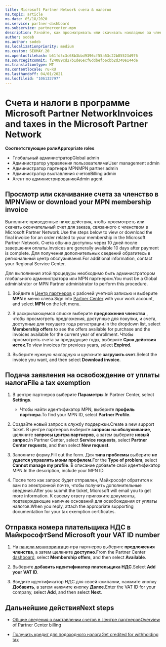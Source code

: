 ```yaml
---
title: Microsoft Partner Network счета & налогов
ms.topic: article
ms.date: 05/18/2020
ms.service: partner-dashboard
ms.subservice: partnercenter-mpn
description: Узнайте, как просматривать или скачивать накладные за членство в MPN, как выключать налоговые исключения, а также как отправить корпорации Майкрософт свой ИДЕНТИФИКАЦИОНный номер.
author: sodeb
ms.author: sodeb
ms.localizationpriority: medium
ms.custom: SEOMAY.20
ms.openlocfilehash: b61fd5c3c68b3bbd9396cf55a53c22b85523d976
ms.sourcegitcommit: f24089cd27b1de6ecf6ddbefb6cbb2d340e144de
ms.translationtype: MT
ms.contentlocale: ru-RU
ms.lasthandoff: 04/01/2021
ms.locfileid: "106132797"
---
```

# <a name="invoices-and-taxes-in-the-microsoft-partner-network"></a><span data-ttu-id="6e081-103">Счета и налоги в программе Microsoft Partner Network</span><span class="sxs-lookup"><span data-stu-id="6e081-103">Invoices and taxes in the Microsoft Partner Network</span></span>

<span data-ttu-id="6e081-104">**Соответствующие роли**</span><span class="sxs-lookup"><span data-stu-id="6e081-104">**Appropriate roles**</span></span>

- <span data-ttu-id="6e081-105">Глобальный администратор</span><span class="sxs-lookup"><span data-stu-id="6e081-105">Global admin</span></span>
- <span data-ttu-id="6e081-106">Администратор управления пользователями</span><span class="sxs-lookup"><span data-stu-id="6e081-106">User management admin</span></span>
- <span data-ttu-id="6e081-107">Администратор партнера MPN</span><span class="sxs-lookup"><span data-stu-id="6e081-107">MPN partner admin</span></span>
- <span data-ttu-id="6e081-108">Администратор выставления счетов</span><span class="sxs-lookup"><span data-stu-id="6e081-108">Billing admin</span></span>
- <span data-ttu-id="6e081-109">Агент по администрированию</span><span class="sxs-lookup"><span data-stu-id="6e081-109">Admin agent</span></span>

## <a name="view-or-download-your-mpn-membership-invoice"></a><span data-ttu-id="6e081-110">Просмотр или скачивание счета за членство в MPN</span><span class="sxs-lookup"><span data-stu-id="6e081-110">View or download your MPN membership invoice</span></span>

<span data-ttu-id="6e081-111">Выполните приведенные ниже действия, чтобы просмотреть или скачать окончательный счет для заказа, связанного с членством в Microsoft Partner Network.</span><span class="sxs-lookup"><span data-stu-id="6e081-111">Use the steps below to view or download the final invoice for an order related to your membership in the Microsoft Partner Network.</span></span> <span data-ttu-id="6e081-112">Счета обычно доступны через 10 дней после завершения оплаты.</span><span class="sxs-lookup"><span data-stu-id="6e081-112">Invoices are generally available 10 days after payment is complete.</span></span> <span data-ttu-id="6e081-113">Для получения дополнительных сведений обратитесь в региональный центр обслуживания.</span><span class="sxs-lookup"><span data-stu-id="6e081-113">For additional information, contact your Regional Service Center.</span></span>  

<span data-ttu-id="6e081-114">Для выполнения этой процедуры необходимо быть администратором глобального администратора или MPN партнером.</span><span class="sxs-lookup"><span data-stu-id="6e081-114">You must be a Global administrator or MPN Partner administrator to perform this procedure.</span></span> 

1.  <span data-ttu-id="6e081-115">Войдите в [Центр партнеров](https://partner.microsoft.com/dashboard/home) с рабочей учетной записью и выберите **MPN** в меню слева.</span><span class="sxs-lookup"><span data-stu-id="6e081-115">Sign into [Partner Center](https://partner.microsoft.com/dashboard/home) with your work account, and select **MPN** on the left menu.</span></span>

4.  <span data-ttu-id="6e081-116">В раскрывающемся списке выберите **предложения членства** , чтобы просмотреть предложения, доступные для покупки, и счета, доступные для текущего года регистрации.</span><span class="sxs-lookup"><span data-stu-id="6e081-116">In the dropdown list, select **Membership offers** to see the offers available for purchase and the invoices available for the current year of enrollment.</span></span> <span data-ttu-id="6e081-117">Чтобы просмотреть счета за предыдущие годы, выберите **Срок действия истек**.</span><span class="sxs-lookup"><span data-stu-id="6e081-117">To view invoices for previous years, select **Expired**.</span></span>

6.  <span data-ttu-id="6e081-118">Выберите нужную накладную и щелкните **загрузить счет**.</span><span class="sxs-lookup"><span data-stu-id="6e081-118">Select the invoice you want, and then select **Download invoice**.</span></span> 

## <a name="file-a-tax-exemption"></a><span data-ttu-id="6e081-119">Подача заявления на освобождение от уплаты налога</span><span class="sxs-lookup"><span data-stu-id="6e081-119">File a tax exemption</span></span>

1.  <span data-ttu-id="6e081-120">В центре партнеров выберите **Параметры**.</span><span class="sxs-lookup"><span data-stu-id="6e081-120">In Partner Center, select **Settings**.</span></span>
    - <span data-ttu-id="6e081-121">Чтобы найти идентификатор MPN, выберите **профиль партнера**.</span><span class="sxs-lookup"><span data-stu-id="6e081-121">To find your MPN ID, select **Partner Profile**.</span></span>

2.  <span data-ttu-id="6e081-122">Создайте новый запрос в службу поддержки.</span><span class="sxs-lookup"><span data-stu-id="6e081-122">Create a new support ticket.</span></span> <span data-ttu-id="6e081-123">В центре партнеров выберите **запросы на обслуживание**, щелкните **запросы центра партнеров**, а затем выберите **новый запрос**.</span><span class="sxs-lookup"><span data-stu-id="6e081-123">In Partner Center, select **Service requests**, select **Partner Center requests**, and then select **New request**.</span></span>

3.  <span data-ttu-id="6e081-124">Заполните форму.</span><span class="sxs-lookup"><span data-stu-id="6e081-124">Fill out the form.</span></span> <span data-ttu-id="6e081-125">Для **типа проблемы** выберите **не удается управлять моим профилем**.</span><span class="sxs-lookup"><span data-stu-id="6e081-125">For the **Type of problem**, select **Cannot manage my profile**.</span></span> <span data-ttu-id="6e081-126">В описание добавьте свой идентификатор MPN.</span><span class="sxs-lookup"><span data-stu-id="6e081-126">In the description, include your MPN ID.</span></span>

4.  <span data-ttu-id="6e081-127">После того как запрос будет отправлен, Майкрософт обратится к вам по электронной почте, чтобы получить дополнительные сведения.</span><span class="sxs-lookup"><span data-stu-id="6e081-127">After you submit the ticket, Microsoft will email you to get more information.</span></span> <span data-ttu-id="6e081-128">К своему ответу приложите документы, подтверждающие наличие оснований для освобождения от уплаты налогов.</span><span class="sxs-lookup"><span data-stu-id="6e081-128">When you reply, attach the appropriate supporting documentation for your tax exemption certificates.</span></span>

## <a name="send-microsoft-your-vat-id-number"></a><span data-ttu-id="6e081-129">Отправка номера плательщика НДС в Майкрософт</span><span class="sxs-lookup"><span data-stu-id="6e081-129">Send Microsoft your VAT ID number</span></span>

1.  <span data-ttu-id="6e081-130">На [панели мониторинга](https://partner.microsoft.com/dashboard/home)центра партнеров выберите **предложения членства**, а затем щелкните **доступно**.</span><span class="sxs-lookup"><span data-stu-id="6e081-130">From the Partner Center [dashboard](https://partner.microsoft.com/dashboard/home), select **Membership offers**, and then select **Available**.</span></span> 

2.  <span data-ttu-id="6e081-131">Выберите **добавить идентификатор плательщика НДС**.</span><span class="sxs-lookup"><span data-stu-id="6e081-131">Select **Add your VAT ID**.</span></span> 

3.  <span data-ttu-id="6e081-132">Введите идентификатор НДС для своей компании, нажмите кнопку **Добавить**, а затем нажмите кнопку **Далее**.</span><span class="sxs-lookup"><span data-stu-id="6e081-132">Enter the VAT ID for your company, select **Add**, and then select **Next**.</span></span> 

## <a name="next-steps"></a><span data-ttu-id="6e081-133">Дальнейшие действия</span><span class="sxs-lookup"><span data-stu-id="6e081-133">Next steps</span></span>

- [<span data-ttu-id="6e081-134">Общие сведения о выставлении счетов в Центре партнеров</span><span class="sxs-lookup"><span data-stu-id="6e081-134">Overview of Partner Center billing</span></span>](billing-basics.md)

- [<span data-ttu-id="6e081-135">Получить кредит для подоходного налога</span><span class="sxs-lookup"><span data-stu-id="6e081-135">Get credited for withholding tax</span></span>](withholding-tax-credit-form.md)